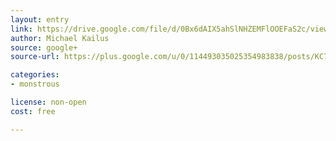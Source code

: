 ```yaml
---
layout: entry
link: https://drive.google.com/file/d/0Bx6dAIX5ahSlNHZEMFlOOEFaS2c/view
author: Michael Kailus
source: google+
source-url: https://plus.google.com/u/0/114493035025354983838/posts/KC7JMGDc8Hx

categories:
- monstrous

license: non-open
cost: free

---
```

